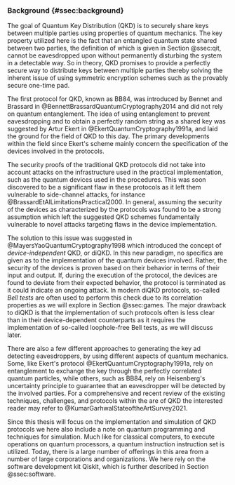 ### Background {#ssec:background}

The goal of Quantum Key Distribution (QKD) is to securely share keys between
multiple parties using properties of quantum mechanics. The key property
utilized here is the fact that an entangled quantum state shared between two
parties, the definition of which is given in Section @ssec:qit, cannot be
eavesdropped upon without permanently disturbing the system in a detectable
way. So in theory, QKD promises to provide a perfectly secure way to distribute
keys between multiple parties thereby solving the inherent issue of using
symmetric encryption schemes such as the provably secure one-time pad.

The first protocol for QKD, known as BB84, was introduced by Bennet and
Brassard in @BennettBrassardQuantumCryptography2014 and did not rely on quantum
entanglement. The idea of using entanglement to prevent eavesdropping and to
obtain a perfectly random string as a shared key was suggested by Artur Ekert
in @EkertQuantumCryptography1991a, and laid the ground for the field of QKD to
this day. The primary developments within the field since Ekert's scheme mainly
concern the specification of the devices involved in the protocols.

The security proofs of the traditional QKD protocols did not take into account
attacks on the infrastructure used in the practical implementation, such as the
quantum devices used in the procedures. This was soon discovered to be
a significant flaw in these protocols as it left them vulnerable to
side-channel attacks, for instance @BrassardEtAlLimitationsPractical2000. In
general, assuming the security of the devices as characterized by the protocols
was found to be a strong assumption which left the suggested QKD schemes
fundamentally vulnerable to novel attacks targeting flaws in the device
implementation.

The solution to this issue was suggested in @MayersYaoQuantumCryptography1998
which introduced the concept of *device-independent* QKD, or diQKD. In this new
paradigm, no specifics are given as to the implementation of the quantum
devices involved. Rather, the security of the devices is proven based on their
behavior in terms of their input and output. If, during the execution of the
protocol, the devices are found to deviate from their expected behavior, the
protocol is terminated as it could indicate an ongoing attack. In modern diQKD
protocols, so-called *Bell tests* are often used to perform this check due to
its correlation properties as we will explore in Section @ssec:games. The major
drawback to diQKD is that the implementation of such protocols often is less
clear than in their device-dependent counterparts as it requires the
implementation of so-called loophole-free Bell tests, as we will discuss later.

There are also a few different approaches to generating the key ad detecting
eavesdroppers, by using different aspects of quantum mechanics. Some, like
Ekert's protocol @EkertQuantumCryptography1991a, rely on entanglement to
exchange the key through the perfectly correlated quantum particles, while
others, such as BB84, rely on Heisenberg's uncertainty principle to guarantee
that an eavesdropper will be detected by the involved parties. For
a comprehensive and recent review of the existing techniques, challenges, and
protocols within the are of QKD the interested reader may refer to
@KumarGarhwalStateoftheArtSurvey2021.

Since this thesis will focus on the implementation and simulation of QKD
protocols we here also include a note on quantum programming and techniques for
simulation. Much like for classical computers, to execute operations on quantum
processors, a quantum instruction instruction set is utilized. Today, there is
a large number of offerings in this area from a number of large corporations
and organizations. We here rely on the software development kit Qiskit, which
is further described in Section @ssec:software.
